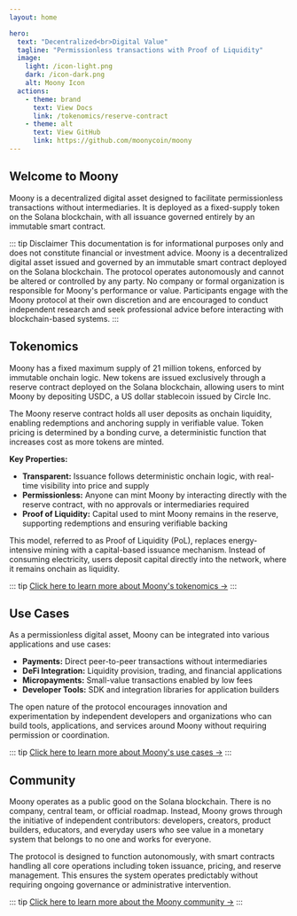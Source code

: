 ```yaml
---
layout: home

hero:
  text: "Decentralized<br>Digital Value"
  tagline: "Permissionless transactions with Proof of Liquidity"
  image:
    light: /icon-light.png
    dark: /icon-dark.png
    alt: Moony Icon
  actions:
    - theme: brand
      text: View Docs
      link: /tokenomics/reserve-contract
    - theme: alt
      text: View GitHub
      link: https://github.com/moonycoin/moony
---
```


## Welcome to Moony

Moony is a decentralized digital asset designed to facilitate permissionless transactions without intermediaries. It is deployed as a fixed-supply token on the Solana blockchain, with all issuance governed entirely by an immutable smart contract.

::: tip Disclaimer
This documentation is for informational purposes only and does not constitute financial or investment advice. Moony is a decentralized digital asset issued and governed by an immutable smart contract deployed on the Solana blockchain. The protocol operates autonomously and cannot be altered or controlled by any party. No company or formal organization is responsible for Moony's performance or value. Participants engage with the Moony protocol at their own discretion and are encouraged to conduct independent research and seek professional advice before interacting with blockchain-based systems.
:::

## Tokenomics

Moony has a fixed maximum supply of 21 million tokens, enforced by immutable onchain logic. New tokens are issued exclusively through a reserve contract deployed on the Solana blockchain, allowing users to mint Moony by depositing USDC, a US dollar stablecoin issued by Circle Inc.

The Moony reserve contract holds all user deposits as onchain liquidity, enabling redemptions and anchoring supply in verifiable value. Token pricing is determined by a bonding curve, a deterministic function that increases cost as more tokens are minted.

**Key Properties:**

- **Transparent:** Issuance follows deterministic onchain logic, with real-time visibility into price and supply
- **Permissionless:** Anyone can mint Moony by interacting directly with the reserve contract, with no approvals or intermediaries required  
- **Proof of Liquidity:** Capital used to mint Moony remains in the reserve, supporting redemptions and ensuring verifiable backing

This model, referred to as Proof of Liquidity (PoL), replaces energy-intensive mining with a capital-based issuance mechanism. Instead of consuming electricity, users deposit capital directly into the network, where it remains onchain as liquidity.

::: tip
[Click here to learn more about Moony's tokenomics →](/tokenomics/reserve-contract)
:::

## Use Cases

As a permissionless digital asset, Moony can be integrated into various applications and use cases:

- **Payments:** Direct peer-to-peer transactions without intermediaries
- **DeFi Integration:** Liquidity provision, trading, and financial applications  
- **Micropayments:** Small-value transactions enabled by low fees
- **Developer Tools:** SDK and integration libraries for application builders

The open nature of the protocol encourages innovation and experimentation by independent developers and organizations who can build tools, applications, and services around Moony without requiring permission or coordination.

::: tip
[Click here to learn more about Moony's use cases →](/use-cases/ecosystem)
:::

## Community

Moony operates as a public good on the Solana blockchain. There is no company, central team, or official roadmap. Instead, Moony grows through the initiative of independent contributors: developers, creators, product builders, educators, and everyday users who see value in a monetary system that belongs to no one and works for everyone.

The protocol is designed to function autonomously, with smart contracts handling all core operations including token issuance, pricing, and reserve management. This ensures the system operates predictably without requiring ongoing governance or administrative intervention.

::: tip
[Click here to learn more about the Moony community →](/resources/community)
:::